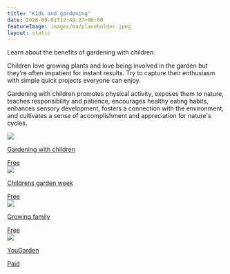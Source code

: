 ```yaml
---
title: "Kids and gardening"
date: 2020-09-01T12:49:27+06:00
featureImage: images/ma/placeholder.jpeg
layout: static
---
```


Learn about the benefits of gardening with children.

Children love growing plants and love being involved in the garden but they’re often impatient for instant results. Try to capture their enthusiasm with simple quick projects everyone can enjoy. 

Gardening with children promotes physical activity, exposes them to nature, teaches responsibility and patience, encourages healthy eating habits, enhances sensory development, fosters a connection with the environment, and cultivates a sense of accomplishment and appreciation for nature's cycles.

<a class="ma-link" href="https://www.gardeningwithchildren.co.uk/family-zone/"><div class="ma-card"><div class="ma-icon"><img src ="/images/icon-check.png"/></div><div class="ma-name"><p>Gardening with children</p></div><div class="ma-paid-text"><span>Free</span></div></div></a><a class="ma-link" href="https://www.childrensgardeningweek.co.uk/"><div class="ma-card"><div class="ma-icon"><img src ="/images/icon-check.png"/></div><div class="ma-name"><p>Childrens garden week</p></div><div class="ma-paid-text"><span>Free</span></div></div></a><a class="ma-link" href="https://growingfamily.co.uk/gardening-with-children/gardening-for-kids-10-brilliant-garden-projects-to-do-with-children/"><div class="ma-card"><div class="ma-icon"><img src ="/images/icon-check.png"/></div><div class="ma-name"><p>Growing family</p></div><div class="ma-paid-text"><span>Free</span></div></div></a><a class="ma-link" href="https://www.awin1.com/cread.php?awinmid=5686&awinaffid=1198638&ued=https%3A%2F%2Fwww.yougarden.com%2F%3Fsource%3DAFFWIN"><div class="ma-card"><div class="ma-icon"><img src ="/images/icon-pound.png"/></div><div class="ma-name"><p>YouGarden</p></div><div class="ma-paid-text"><span>Paid</span></div></div></a>  

<br/><br/>






